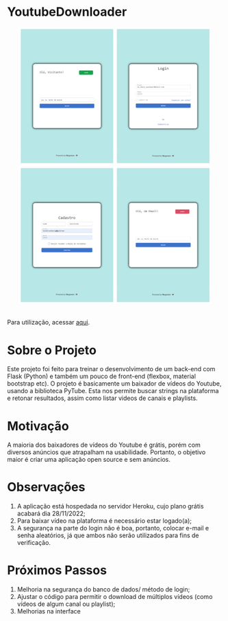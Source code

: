 
# YoutubeDownloader
<div align='center'>
    <img src="./static/assets/Screenshots%201%20-%202.png" style="width:450px">
    <img src="./static/assets/Screenshots%203%20-%204.png" style="width:450px">
</div><br>

Para utilização, acessar [aqui](https://afternoon-scrubland-71132.herokuapp.com/).<br>

# Sobre o Projeto

Este projeto foi feito para treinar o desenvolvimento de um back-end com Flask (Python) e também um pouco de front-end (flexbox, material bootstrap etc).
O projeto é basicamente um baixador de vídeos do Youtube, usando a biblioteca PyTube. Esta nos permite buscar strings na plataforma e retonar resultados, assim como
listar videos de canais e playlists.

# Motivação

A maioria dos baixadores de vídeos do Youtube é grátis, porém com diversos anúncios que atrapalham na usabilidade. Portanto, o objetivo maior é criar uma aplicação
open source e sem anúncios.

# Observações

1) A aplicação está hospedada no servidor Heroku, cujo plano grátis acabará dia 28/11/2022;
2) Para baixar vídeo na plataforma é necessário estar logado(a);
3) A segurança na parte do login não é boa, portanto, colocar e-mail e senha aleatórios, já que ambos não serão utilizados para fins de verificação.

# Próximos Passos

1) Melhoria na segurança do banco de dados/ método de login;
2) Ajustar o código para permitir o download de múltiplos vídeos (como vídeos de algum canal ou playlist);
3) Melhorias na interface
